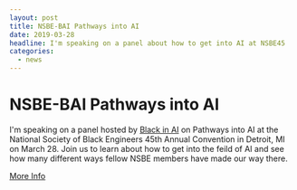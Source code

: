```yaml
---
layout: post
title: NSBE-BAI Pathways into AI
date: 2019-03-28
headline: I'm speaking on a panel about how to get into AI at NSBE45
categories:
  - news
---
```

# NSBE-BAI Pathways into AI

I'm speaking on a panel hosted by [Black in AI](https://blackinai.github.io/) on Pathways into AI at the National Society of Black Engineers 45th Annual Convention in Detroit, MI on March 28. Join us to learn about how to get into the feild of AI and see how many different ways fellow NSBE members have made our way there.  

[More Info](https://blackinai.github.io/nsbe-pathways-to-ai/)
